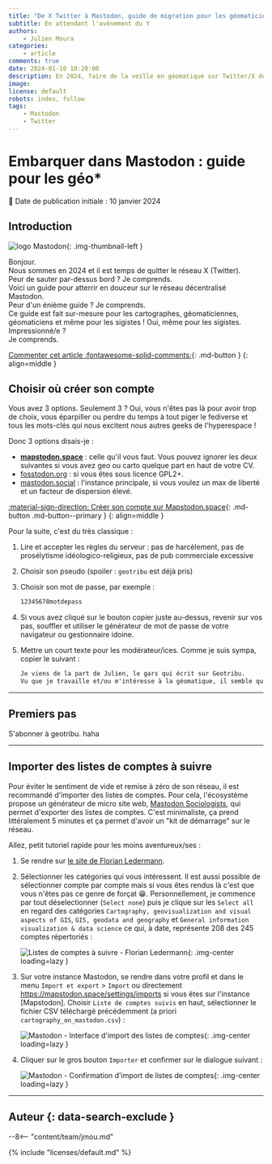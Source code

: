 ```yaml
---
title: "De X Twitter à Mastodon, guide de migration pour les géomaticien/nes"
subtitle: En attendant l'avènement du Y
authors:
    - Julien Moura
categories:
    - article
comments: true
date: 2024-01-10 10:20:00
description: En 2024, faire de la veille en géomatique sur Twitter/X devient pénible voire malaisant. Guide à destination des géo* qui veulent embarquer dans l'aventure Mastodon.
image:
license: default
robots: index, follow
tags:
    - Mastodon
    - Twitter
---
```


# Embarquer dans Mastodon : guide pour les géo*

:calendar: Date de publication initiale : 10 janvier 2024

## Introduction

![logo Mastodon](https://cdn.geotribu.fr/img/logos-icones/social/mastodon.png){: .img-thumbnail-left }

Bonjour.  
Nous sommes en 2024 et il est temps de quitter le réseau X (Twitter).  
Peur de sauter par-dessus bord ? Je comprends.  
Voici un guide pour atterrir en douceur sur le réseau décentralisé Mastodon.  
Peur d'un énième guide ? Je comprends.  
Ce guide est fait sur-mesure pour les cartographes, géomaticiennes, géomaticiens et même pour les sigistes ! Oui, même pour les sigistes.
Impressionné/e ?  
Je comprends.

[Commenter cet article :fontawesome-solid-comments:](#__comments){: .md-button }
{: align=middle }

## Choisir où créer son compte

Vous avez 3 options. Seulement 3 ? Oui, vous n'êtes pas là pour avoir trop de choix, vous éparpiller ou perdre du temps à tout piger le fediverse et tous les mots-clés qui nous excitent nous autres geeks de l'hyperespace !

Donc 3 options disais-je :

- [**mapstodon.space**](https://mapstodon.space/) : celle qu'il vous faut. Vous pouvez ignorer les deux suivantes si vous avez geo ou carto quelque part en haut de votre CV.
- [fosstodon.org](https://fosstodon.org/) : si vous êtes sous licence GPL2+.
- [mastodon.social](https://mastodon.social/) : l'instance principale, si vous voulez un max de liberté et un facteur de dispersion élevé.

[:material-sign-direction: Créer son compte sur Mapstodon.space](https://mapstodon.space/auth/sign_up){: .md-button .md-button--primary }
{: align=middle }

Pour la suite, c'est du très classique :

1. Lire et accepter les règles du serveur : pas de harcèlement, pas de prosélytisme idéologico-religieux, pas de pub commerciale excessive
1. Choisir son pseudo (spoiler : `geotribu` est déjà pris)
1. Choisir son mot de passe, par exemple :

    ```txt
    12345678motdepass
    ```

1. Si vous avez cliqué sur le bouton copier juste au-dessus, revenir sur vos pas, souffler et utiliser le générateur de mot de passe de votre navigateur ou gestionnaire idoine.
1. Mettre un court texte pour les modérateur/ices. Comme je suis sympa, copier le suivant :

    ```txt
    Je viens de la part de Julien, le gars qui écrit sur Geotribu.  
    Vu que je travaille et/ou m'intéresse à la géomatique, il semble que cette instance soit la meilleure option.
    ```

----

## Premiers pas

S'abonner à geotribu. haha

----

## Importer des listes de comptes à suivre

Pour éviter le sentiment de vide et remise à zéro de son réseau, il est recommandé d'importer des listes de comptes.  Pour cela, l'écosystème propose un générateur de micro site web, [Mastodon Sociologists](https://github.com/trutzig89182/Mastodon-Sociologists), qui permet d'exporter des listes de comptes. C'est minimaliste, ça prend littéralement 5 minutes et ça permet d'avoir un "kit de démarrage" sur le réseau.

Allez, petit tutoriel rapide pour les moins aventureux/ses :

1. Se rendre sur [le site de Florian Ledermann](https://cartolab.at/cartography-on-mastodon/).
1. Sélectionner les catégories qui vous intéressent. Il est aussi possible de sélectionner compte par compte mais si vous êtes rendus là c'est que vous n'êtes pas ce genre de forçat :grin:. Personnellement, je commence par tout déselectionner (`Select none`) puis je clique sur les `Select all` en regard des catégories `Cartography, geovisualization and visual aspects of GIS`, `GIS, geodata and geography` et `General information visualization & data science` ce qui, à date, représente 208 des 245 comptes répertoriés :

    ![Listes de comptes à suivre - Florian Ledermann](https://cdn.geotribu.fr/img/articles-blog-rdp/articles/2024/transition_mastodon/mastodon_listes_Florian_Ledermann.webp){: .img-center loading=lazy }

1. Sur votre instance Mastodon, se rendre dans votre profil et dans le menu `Import et export` > `Import` ou directement <https://mapstodon.space/settings/imports> si vous êtes sur l'instance [Mapstodon]. Choisir `Liste de comptes suivis` en haut, sélectionner le fichier CSV téléchargé précédemment (a priori `cartography_on_mastodon.csv`) :

    ![Mastodon - Interface d'import des listes de comptes](https://cdn.geotribu.fr/img/articles-blog-rdp/articles/2024/transition_mastodon/mastodon_listes_import.webp){: .img-center loading=lazy }

1. Cliquer sur le gros bouton `Importer` et confirmer sur le dialogue suivant :

    ![Mastodon - Confirmation d'import de listes de comptes](https://cdn.geotribu.fr/img/articles-blog-rdp/articles/2024/transition_mastodon/mastodon_listes_import_confirmation.webp){: .img-center loading=lazy }

----

## Auteur {: data-search-exclude }

--8<-- "content/team/jmou.md"

{% include "licenses/default.md" %}
